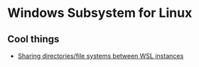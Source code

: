 # Windows Subsystem for Linux

## Cool things

- [Sharing directories/file systems between WSL instances](https://superuser.com/questions/1659218/is-there-a-way-to-access-files-from-one-wsl-2-distro-image-in-another-one/1659355#1659355)
